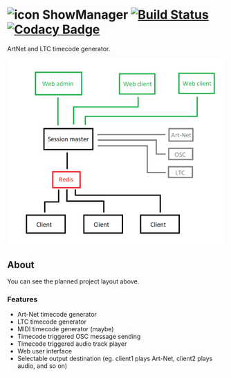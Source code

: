 # ![icon](https://cdn.sunstorm.rocks/files/showmanager/icon32.png)  ShowManager [![Build Status](https://github.com/MrExplode/ShowManager/actions/workflows/build.yml/badge.svg)](https://github.com/MrExplode/ShowManager/actions) [![Codacy Badge](https://app.codacy.com/project/badge/Grade/06b58e31d1834512bc7016d8240cb6f8)](https://www.codacy.com/gh/MrExplode/ShowManager/dashboard?utm_source=github.com&amp;utm_medium=referral&amp;utm_content=MrExplode/ShowManager&amp;utm_campaign=Badge_Grade)
ArtNet and LTC timecode generator.

![GUI](structure.png)

## About
You can see the planned project layout above.

### Features
- Art-Net timecode generator
- LTC timecode generator
- MIDI timecode generator (maybe)
- Timecode triggered OSC message sending
- Timecode triggered audio track player
- Web user interface
- Selectable output destination (eg. client1 plays Art-Net, client2 plays audio, and so on)